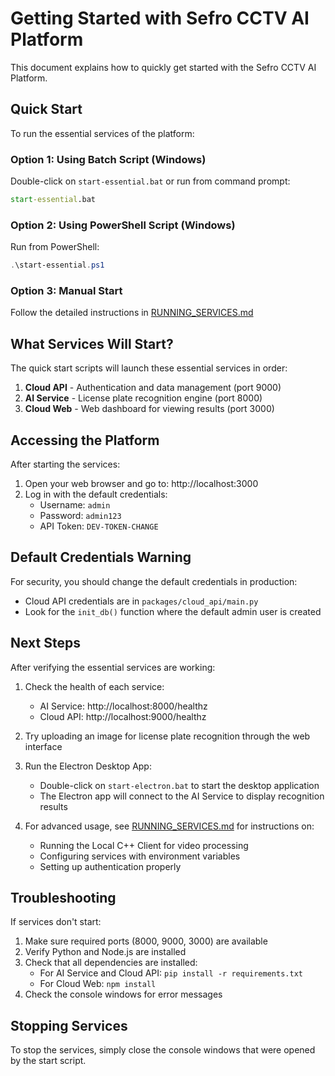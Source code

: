 # Getting Started with Sefro CCTV AI Platform

This document explains how to quickly get started with the Sefro CCTV AI Platform.

## Quick Start

To run the essential services of the platform:

### Option 1: Using Batch Script (Windows)
Double-click on `start-essential.bat` or run from command prompt:
```cmd
start-essential.bat
```

### Option 2: Using PowerShell Script (Windows)
Run from PowerShell:
```powershell
.\start-essential.ps1
```

### Option 3: Manual Start
Follow the detailed instructions in [RUNNING_SERVICES.md](RUNNING_SERVICES.md)

## What Services Will Start?

The quick start scripts will launch these essential services in order:

1. **Cloud API** - Authentication and data management (port 9000)
2. **AI Service** - License plate recognition engine (port 8000)
3. **Cloud Web** - Web dashboard for viewing results (port 3000)

## Accessing the Platform

After starting the services:

1. Open your web browser and go to: http://localhost:3000
2. Log in with the default credentials:
   - Username: `admin`
   - Password: `admin123`
   - API Token: `DEV-TOKEN-CHANGE`

## Default Credentials Warning

For security, you should change the default credentials in production:
- Cloud API credentials are in `packages/cloud_api/main.py`
- Look for the `init_db()` function where the default admin user is created

## Next Steps

After verifying the essential services are working:

1. Check the health of each service:
   - AI Service: http://localhost:8000/healthz
   - Cloud API: http://localhost:9000/healthz

2. Try uploading an image for license plate recognition through the web interface

3. Run the Electron Desktop App:
   - Double-click on `start-electron.bat` to start the desktop application
   - The Electron app will connect to the AI Service to display recognition results

4. For advanced usage, see [RUNNING_SERVICES.md](RUNNING_SERVICES.md) for instructions on:
   - Running the Local C++ Client for video processing
   - Configuring services with environment variables
   - Setting up authentication properly

## Troubleshooting

If services don't start:

1. Make sure required ports (8000, 9000, 3000) are available
2. Verify Python and Node.js are installed
3. Check that all dependencies are installed:
   - For AI Service and Cloud API: `pip install -r requirements.txt`
   - For Cloud Web: `npm install`
4. Check the console windows for error messages

## Stopping Services

To stop the services, simply close the console windows that were opened by the start script.